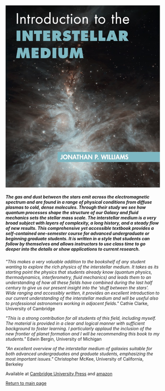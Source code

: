
![book cover](https://github.com/interstellarmedium/interstellarmedium.github.io/blob/master/book_cover.jpg)

##### The gas and dust between the stars emit across the electromagnetic spectrum and are found in a range of physical conditions from diffuse plasmas to cold, dense molecules. Through their study we see how quantum processes shape the structure of our Galaxy and fluid mechanics sets the stellar mass scale. The interstellar medium is a very broad subject with layers of complexity, a long history, and a steady flow of new results. This comprehensive yet accessible textbook provides a self-contained one-semester course for advanced undergraduate or beginning graduate students. It is written in a style that students can follow by themselves and allows instructors to use class time to go deeper into the details or show applications to current research.

*"This makes a very valuable addition to the bookshelf of any student wanting to explore the rich physics of the interstellar medium. It takes as its starting point the physics that students already know (quantum physics, thermodynamics, interferometry, fluid mechanics) and leads them to an understanding of how all these fields have combined during the last half century to give us our present insight into the ‘stuff between the stars’. Wide ranging and accessibly written, it provides an excellent introduction to our current understanding of the interstellar medium and will be useful also to professional astronomers working in adjacent fields."* Cathie Clarke, University of Cambridge

*"This is a strong contribution for all students of this field, including myself. The material is provided in a clear and logical manner with sufficient background to foster learning. I particularly applaud the inclusion of the new frontier of planet formation and I will be recommending this book to my students."* Edwin Bergin, University of Michigan

*"An excellent overview of the interstellar medium of galaxies suitable for both advanced undergraduates and graduate students, emphasizing the most important issues."* Christopher McKee, University of California, Berkeley

Available at [Cambridge University Press](https://www.cambridge.org/us/academic/subjects/physics/astrophysics/introduction-interstellar-medium)
and [amazon](https://www.amazon.com/Introduction-Interstellar-Medium-Jonathan-Williams/dp/1108480802/ref=sr_1_1?dchild=1&keywords=introduction+to+the+interstellar+medium&qid=1614549372&sr=8-1)

[Return to main page](README.md)
